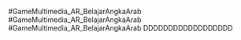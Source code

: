 #GameMultimedia_AR_BelajarAngkaArab
#GameMultimedia_AR_BelajarAngkaArab
#GameMultimedia_AR_BelajarAngkaArab DDDDDDDDDDDDDDDDDD
